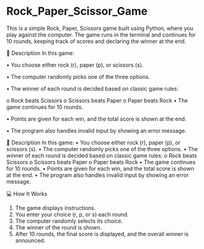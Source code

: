 # Rock_Paper_Scissor_Game
This is a simple Rock, Paper, Scissors game built using Python, where you play against the computer. The game runs in the terminal and continues for 10 rounds, keeping track of scores and declaring the winner at the end.

📝 Description
In this game:

•	You choose either rock (r), paper (p), or scissors (s).

•	The computer randomly picks one of the three options.

•	The winner of each round is decided based on classic game rules:

   o	Rock beats Scissors
   o	Scissors beats Paper
   o	Paper beats Rock
•	The game continues for 10 rounds.

•	Points are given for each win, and the total score is shown at the end.

•	The program also handles invalid input by showing an error message.

📝 Description
In this game:
•	You choose either rock (r), paper (p), or scissors (s).
•	The computer randomly picks one of the three options.
•	The winner of each round is decided based on classic game rules:
o	Rock beats Scissors
o	Scissors beats Paper
o	Paper beats Rock
•	The game continues for 10 rounds.
•	Points are given for each win, and the total score is shown at the end.
•	The program also handles invalid input by showing an error message.



💻 How It Works
1.	The game displays instructions.
2.	You enter your choice (r, p, or s) each round.
3.	The computer randomly selects its choice.
4.	The winner of the round is shown.
5.	After 10 rounds, the final score is displayed, and the overall winner is announced.

